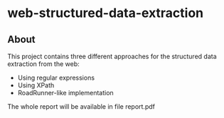 # web-structured-data-extraction

## About
This project contains three different approaches for the structured data extraction from the web:

- Using regular expressions
- Using XPath
- RoadRunner-like implementation

The whole report will be available in file report.pdf
